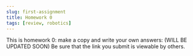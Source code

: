```yaml
---
slug: first-assignment
title: Homework 0
tags: [review, robotics]
---
```


This is homework 0: make a copy and write your own answers: (WILL BE UPDATED SOON)
Be sure that the link you submit is viewable by others.
